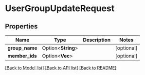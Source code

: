 # UserGroupUpdateRequest

## Properties

Name | Type | Description | Notes
------------ | ------------- | ------------- | -------------
**group_name** | Option<**String**> |  | [optional]
**member_ids** | Option<**Vec<String>**> |  | [optional]

[[Back to Model list]](../README.md#documentation-for-models) [[Back to API list]](../README.md#documentation-for-api-endpoints) [[Back to README]](../README.md)


